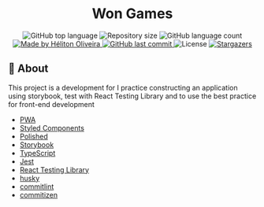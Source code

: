 <h1 align="center">Won Games</h1>

<p align="center">
  <img alt="GitHub top language" src="https://img.shields.io/github/languages/top/helitonoliveiraa/won-games-frontend-web.svg?color=%23F44680">

  <img alt="Repository size" src="https://img.shields.io/github/repo-size/helitonoliveiraa/won-games-frontend-web.svg?color=%23F44680">

  <img alt="GitHub language count" src="https://img.shields.io/github/languages/count/helitonoliveiraa/won-games-frontend-web?color=%23F44680">

  <a href="https://www.linkedin.com/in/helitonoliveira/">
    <img alt="Made by Héliton Oliveira" src="https://img.shields.io/badge/made%20by-Héliton Oliveira-%23F44680">
  </a>

  <a href="https://github.com/helitonoliveiraa/won-games-frontend-web?/commits/master">
    <img alt="GitHub last commit" src="https://img.shields.io/github/last-commit/helitonoliveiraa/won-games-frontend-web??color=%23F44680">
  </a>

  <img alt="License" src="https://img.shields.io/badge/license-MIT-%23F44680">

  <a href="https://github.com/helitonoliveiraa/won-games-frontend-web/stargazers" >
    <img alt="Stargazers" src="https://img.shields.io/github/stars/helitonoliveiraa/won-games-frontend-web?style=social">
  </a>
</p>

## :memo: About

This project is a development for I practice constructing an application using storybook, test with React Testing Library and to use the best practice for front-end development

- [PWA]()
- [Styled Components]()
- [Polished]()
- [Storybook]()
- [TypeScript]()
- [Jest]()
- [React Testing Library]()
- [husky]()
- [commitlint]()
- [commitizen]()

